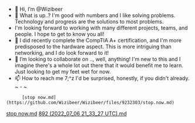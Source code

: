 - 👋 Hi, I’m @Wizibeer
- 👀 What is up..? I'm good with numbers and I like solving problems. Technology and progress are the solutions to most problems.
- I'm looking forward to working with many different projects, teams, and people. I hope to get to know you all!
- 🌱 I did recently complete the CompTIA A+ certification, and I'm more predisposed to the hardware aspect. This is more intriguing than networking, and I do look forward to it!
- 💞️ I’m looking to collaborate on .., well, anything! I'm new to this and I imagine there's a whole lot out there that it would benefit me to learn. Just looking to get my feet wet for now.
- 📫 How to reach me 7;^z I'd be surprised, honestly, if you didn't already.
     ~   -   ~
<!--- Video, board, mind... W/E... I like games, let's play, GL HF!
Wizibeer/Wizibeer is a ✨ special ✨ repository because its `README.md` (this file) appears on your GitHub profile.
You can click the Preview link to take a look at your changes.
--->                                                        






                                   
          [stop now.md](https://github.com/Wizibeer/Wizibeer/files/9232303/stop.now.md)
[stop now.md](https://github.com/Wizibeer/Wizibeer/files/9232307/stop.now.md)
[892 (2022_07_06 21_33_27 UTC).md](https://github.com/Wizibeer/Wizibeer/files/9232309/892.2022_07_06.21_33_27.UTC.md)
